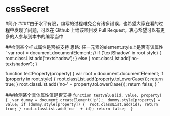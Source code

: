 # cssSecret
#简介
####由于水平有限，编写的过程难免会有诸多错误，也希望大家在看的过程中发现了问题，可以在 Github 上给该项目发 Pull Request。衷心希望可以有更多的人参与到本书的编写当中

##检测某个样式属性是否被支持 思路: 任一元素的element.style上是否有该属性
`
var root = document.documentElement; // <html>
if ('textShadow' in root.style) { root.classList.add('textshadow');
} else {
    root.classList.add('no-textshadow');
}

function testProperty(property) {
    var root = document.documentElement;
    if (property in root.style) {
        root.classList.add(property.toLowerCase()); 
        return true;
    }
    root.classList.add('no-' + property.toLowerCase());
    return false; 
}
`

###检测某个具体属性值是否支持
`
function testValue(id, value, property) { 
    var dummy = document.createElement('p'); 
    dummy.style[property] = value;
     if (dummy.style[property]) { 
        root.classList.add(id); return true;
     }
     root.classList.add('no-' + id);
     return false; 
     }
`

